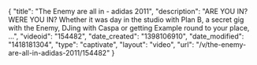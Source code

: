 {
    "title": "The Enemy are all in - adidas 2011",
    "description": "ARE YOU IN? WERE YOU IN? Whether it was day in the studio with Plan B, a secret gig with the Enemy, DJing with Caspa or getting Example round to your place, ...",
    "videoid": "154482",
    "date_created": "1398106910",
    "date_modified": "1418181304",
    "type": "captivate",
    "layout": "video",
    "url": "\/v\/the-enemy-are-all-in-adidas-2011\/154482"
}